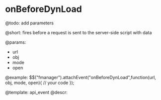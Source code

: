 onBeforeDynLoad
=============

@todo:
	add parameters

@short:
	fires before a request is sent to the server-side script with data

@params:

- url
- obj 
- mode 
- open


@example:
$$("fmanager").attachEvent("onBeforeDynLoad",function(url, obj, mode, open){
    // your code
});

@template:	api_event
@descr:

